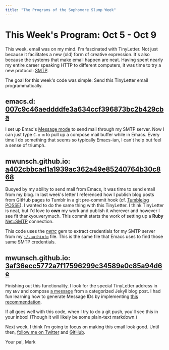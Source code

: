 ```yaml
---
title: "The Programs of the Sophomore Slump Week"
---
```


This Week's Program: Oct 5 - Oct 9
==================================

This week, email was on my mind. I'm fascinated with TinyLetter. Not just
because it facilitates a new (old) form of creative expression. It's also
because the systems that make email happen are neat. Having spent nearly my
entire career speaking HTTP to different computers, it was time to try a new
protocol: [SMTP](https://tools.ietf.org/html/rfc5321).

The goal for this week's code was simple: Send this TinyLetter email programmatically.

## emacs.d: [007c9c46aeddddfe3a634ccf396873bc2b429cba][emacs-smtp]

I set up Emac's
[Message mode](http://www.gnu.org/software/emacs/manual/html_mono/message.html)
to send mail through my SMTP server. Now I can just type `C-x m` to pull up a
compose mail buffer while in Emacs. Every time I do something that seems so
typically Emacs-ian, I can't help but feel a sense of triumph.

## mwunsch.github.io: [a402cbbcad1a1939ac362a49e85240764b30c868][gh-netrc]

Buoyed by my ability to send mail from Emacs, it was time to send email from my
blog. In last week's letter I referenced how I publish blog posts from GitHub
pages to Tumblr in a git pre-commit hook
(cf. [Tumblelog POSSE](http://blog.markwunsch.com/post/124842033165/tumblelog-posse)). I
wanted to do the same thing with this TinyLetter. I think TinyLetter is neat,
but I'd love to **own** my work and publish it wherever and however I see fit
thankyouverymuch. This commit starts the work of setting up a **Ruby**
[Net::SMTP](http://ruby-doc.org/stdlib-2.2.3/libdoc/net/smtp/rdoc/Net/SMTP.html)
connection.

This code uses the [*netrc*](https://github.com/heroku/netrc) gem to extract
credentials for my SMTP server from my
[`~/.authinfo`](https://www.gnu.org/software/emacs/manual/html_node/auth/index.html)
file. This is the same file that Emacs uses to find those same SMTP
credentials.

## mwunsch.github.io: [3af36ecc5772a7f17596299c34589e0c85a94d6e][gh-messages]

Finishing out this functionality. I look for the special TinyLetter address in
my `ENV` and compose [a message][rfc5322] from a categorized Jekyll blog post. I
had fun learning how to generate Message IDs by implementing
[this recommendation](https://www.jwz.org/doc/mid.html).

If all goes well with this code, when I try to do a git push, you'll see this in
your inbox! (Though it will likely be some plain-text markdown.)

Next week, I think I'm going to focus on making this email look good. Until
then, [follow me on Twitter](https://twitter.com/markwunsch) and
[GitHub](https://github.com/mwunsch).

Your pal,
Mark

[emacs-smtp]: https://github.com/mwunsch/emacs.d/commit/007c9c46aeddddfe3a634ccf396873bc2b429cba
[gh-netrc]: https://github.com/mwunsch/mwunsch.github.io/commit/a402cbbcad1a1939ac362a49e85240764b30c868
[gh-messages]: https://github.com/mwunsch/mwunsch.github.io/commit/3af36ecc5772a7f17596299c34589e0c85a94d6e
[rfc5322]: https://tools.ietf.org/html/rfc5322

